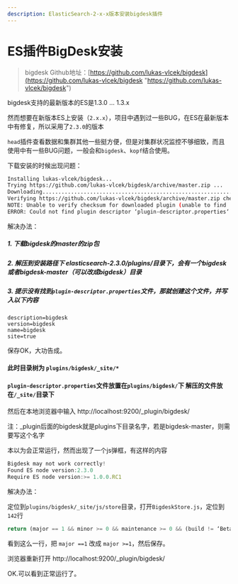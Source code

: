 ```yaml
---
description: ElasticSearch-2-x-x版本安装bigdesk插件
---
```


# ES插件BigDesk安装

> bigdesk Github地址：[https://github.com/lukas-vlcek/bigdesk](https://github.com/lukas-vlcek/bigdesk "https://github.com/lukas-vlcek/bigdesk")

bigdesk支持的最新版本的ES是1.3.0 ... 1.3.x

然而想要在新版本ES上安装（`2.x.x`），项目中遇到过一些BUG，在ES在最新版本中有修复，所以采用了`2.3.0`的版本

`head`插件查看数据和集群其他一些挺方便，但是对集群状况监控不够细致，而且使用中有一些BUG问题，一般会和`bigdesk`、`kopf`结合使用。

下载安装的时候出现问题：

```bash
Installing lukas-vlcek/bigdesk...
Trying https://github.com/lukas-vlcek/bigdesk/archive/master.zip ...
Downloading.......................................................................................................................................................................................................................DONE
Verifying https://github.com/lukas-vlcek/bigdesk/archive/master.zip checksums if available ...
NOTE: Unable to verify checksum for downloaded plugin (unable to find .sha1 or .md5 file to verify)
ERROR: Could not find plugin descriptor ‘plugin-descriptor.properties‘ in plugin zip
```

解决办法：

##### 1. 下载bigdesk的master的zip包

##### 2. 解压到安装路径下 elasticsearch-2.3.0/plugins/目录下，会有一个bigdesk或者bigdesk-master（可以改成bigdesk）目录

##### 3. 提示没有找到`plugin-descriptor.properties`文件，那就创建这个文件，并写入以下内容

```properties
description=bigdesk
version=bigdesk
name=bigdesk
site=true
```

保存OK，大功告成。
#### 此时目录树为 `plugins/bigdesk/_site/*`
#### `plugin-descriptor.properties`文件放置在`plugins/bigdesk/`下    解压的文件放在`/_site/`目录下

然后在本地浏览器中输入 http://localhost:9200/_plugin/bigdesk/

注：_plugin后面的bigdesk就是plugins下目录名字，若是bigdesk-master，则需要写这个名字

本以为会正常运行，然而出现了一个js弹框，有这样的内容

```javascript
Bigdesk may not work correctly!
Found ES node version:2.3.0
Require ES node version:>= 1.0.0.RC1
```

解决办法：

  定位到`plugins/bigdesk/_site/js/store`目录，打开`BigdeskStore.js`，定位到`142`行

```javascript
return (major == 1 && minor >= 0 && maintenance >= 0 && (build != ‘Beta1‘ || build != ‘Beta2‘));
```

看到这么一行，把 `major ==1` 改成 `major >=1`，然后保存。

浏览器重新打开 http://localhost:9200/_plugin/bigdesk/

OK.可以看到正常运行了。

